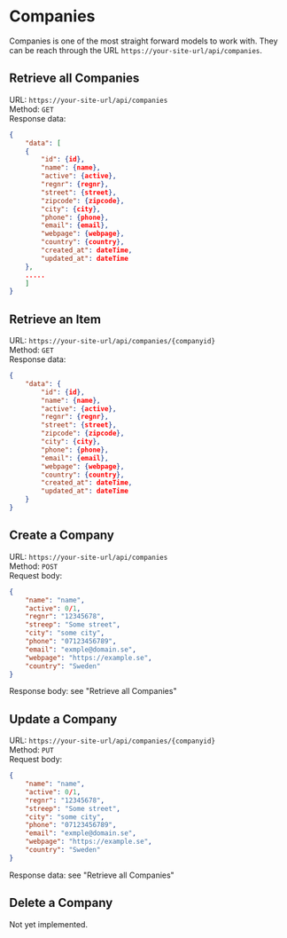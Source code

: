 # Companies
Companies is one of the most straight forward models to work with. They can be reach through the URL `https://your-site-url/api/companies`.

## Retrieve all Companies
URL: `https://your-site-url/api/companies`  
Method: `GET`  
Response data:
```JSON
{
    "data": [
    {
        "id": {id},
        "name": {name},
        "active": {active},
        "regnr": {regnr},
        "street": {street},
        "zipcode": {zipcode},
        "city": {city},
        "phone": {phone},
        "email": {email},
        "webpage": {webpage},
        "country": {country},
        "created_at": dateTime,
        "updated_at": dateTime
    },
    .....
    ]
}
```

## Retrieve an Item
URL: `https://your-site-url/api/companies/{companyid}`  
Method: `GET`  
Response data:
```JSON
{
    "data": {
        "id": {id},
        "name": {name},
        "active": {active},
        "regnr": {regnr},
        "street": {street},
        "zipcode": {zipcode},
        "city": {city},
        "phone": {phone},
        "email": {email},
        "webpage": {webpage},
        "country": {country},
        "created_at": dateTime,
        "updated_at": dateTime
    }
}
```

## Create a Company
URL: `https://your-site-url/api/companies`  
Method: `POST`  
Request body:
```JSON
{
    "name": "name",
    "active": 0/1,
    "regnr": "12345678",
    "streep": "Some street",
    "city": "some city",
    "phone": "07123456789",
    "email": "exmple@domain.se",
    "webpage": "https://example.se",
    "country": "Sweden"
}
```

Response body: see "Retrieve all Companies"

## Update a Company
URL: `https://your-site-url/api/companies/{companyid}`  
Method: `PUT`  
Request body:
```JSON
{
    "name": "name",
    "active": 0/1,
    "regnr": "12345678",
    "streep": "Some street",
    "city": "some city",
    "phone": "07123456789",
    "email": "exmple@domain.se",
    "webpage": "https://example.se",
    "country": "Sweden"
}
```

Response data: see "Retrieve all Companies"

## Delete a Company
Not yet implemented.